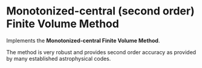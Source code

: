 # Monotonized-central (second order) Finite Volume Method #

Implements the **Monotonized-central Finite Volume Method**.

The method is very robust and provides second order accuracy as provided
by many established astrophysical codes.
